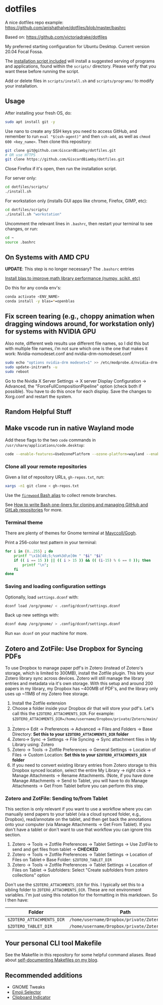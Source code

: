 # dotfiles

A nice dotfiles repo example: <https://github.com/anishathalye/dotfiles/blob/master/bashrc>

Based on: <https://github.com/victoriadrake/dotfiles>

My preferred starting configuration for Ubuntu Desktop. Current version 20.04 Focal Fossa.

The [installation script included](./scripts/install.sh) will install a suggested serving of programs and applications, found within the `scripts/` directory. Please verify that you want these before running the script.

Add or delete files in `scripts/install.sh` and `scripts/programs/` to modify your installation.

## Usage

After installing your fresh OS, do:

```sh
sudo apt install git -y
```

Use nano to create any SSH keys you need to access GitHub, and remember to run `eval "$(ssh-agent)"` and then `ssh-add`, as well as `chmod 600 <key_name>`. Then clone this repository:

```sh
git clone git@github.com:GiscardBiamby/dotfiles.git
# OR use HTTPS
git clone https://github.com/GiscardBiamby/dotfiles.git
```

Close Firefox if it's open, then run the installation script.

For server only:

```sh
cd dotfiles/scripts/
./install.sh
```

For workstation only (installs GUI apps like chrome, Firefox, GIMP, etc):

```sh
cd dotfiles/scripts/
./install.sh "workstation"
```

Uncomment the relevant lines in `.bashrc`, then restart your terminal to see changes, or run:

```sh
cd ~
source .bashrc
```

## On Systems with AMD CPU

__UPDATE__: This step is no longer necessary? The `.bashsrc` entries

[Install blas to improve math library performance (numpy, scikit, etc)](https://www.pugetsystems.com/labs/hpc/AMD-Ryzen-3900X-vs-Intel-Xeon-2175W-Python-numpy---MKL-vs-OpenBLAS-1560/)

Do this for any conda env's:

```bash
conda activate <ENV_NAME>
conda install -y blas=*=openblas
```

## Fix screen tearing (e.g., choppy animation when dragging windows around, for workstation only) for systems with NVIDIA GPU

Also note, different web results use different file names, so I did this but with multiple file names, i’m not sure which one is the one that makes it work:
Nvidia-nomodeset.conf and nvidia-drm-nomodeset.conf

```bash
sudo echo "options nvidia-drm modeset=1" >> /etc/modprobe.d/nvidia-drm-nomodeset.conf
sudo update-initramfs -u
sudo reboot
```

Go to the Nvidia X Server Settings -> X server Display Configuration -> Advanced, the "ForceFullCompositionPipeline" option (check both if possible).
You have to do this once for each display.
Save the changes to Xorg.conf and restart the system.

## Random Helpful Stuff

## Make vscode run in native Wayland mode

Add these flags to the two `code` commands in `/usr/share/applications/code.desktop`:

```bash
code --enable-features=UseOzonePlatform --ozone-platform=wayland --enable-features=WaylandWindowDecorations
```

### Clone all your remote repositories

Given a list of repository URLs, `gh-repos.txt`, run:

```sh
xargs -n1 git clone < gh-repos.txt
```

Use the [`firewood` Bash alias](https://github.com/victoriadrake/dotfiles/blob/ubuntu-20.04/.bashrc#L27) to collect remote branches.

See [How to write Bash one-liners for cloning and managing GitHub and GitLab repositories](https://victoria.dev/blog/how-to-write-bash-one-liners-for-cloning-and-managing-github-and-gitlab-repositories/) for more.

### Terminal theme

There are plenty of themes for Gnome terminal at [Mayccoll/Gogh](https://github.com/Mayccoll/Gogh).

Print a 256-color test pattern in your terminal:

```sh
for i in {0..255} ; do
    printf "\x1b[48;5;%sm%3d\e[0m " "$i" "$i"
    if (( i == 15 )) || (( i > 15 )) && (( (i-15) % 6 == 0 )); then
        printf "\n";
    fi
done
```

### Saving and loading configuration settings

Optionally, load `settings.dconf` with:

```sh
dconf load /org/gnome/ < .config/dconf/settings.dconf
```

Back up new settings with:

```sh
dconf dump /org/gnome/ > .config/dconf/settings.dconf
```

Run `man dconf` on your machine for more.

## Zotero and ZotFile: Use Dropbox for Syncing PDFs

To use Dropbox to manage paper pdf's in Zotero (instead of Zotero's storage, which is limited to 300MB), install the Zotfile plugin. This lets your Zotero library sync across devices. Zotero will still manage the library entries and metadata via it's own storage. With this setup and around 200 papers in my library, my Dropbox has \~400MB of PDF's, and the library only uses up \~11MB of my Zotero free storage.

1. Install the Zotfile extension
2. Choose a folder inside your Dropbox dir that will store your pdf's. Let's call this the `$ZOTERO_ATTACHMENTS_DIR`. For example: `$ZOTERO_ATTACHMENTS_DIR=/home/username/Dropbox/private/Zotero/main/`.
3. Zotero-> Edit -> Preferences -> Advanced -> Files and Folders -> Base Directory: __Set this to your `$ZOTERO_ATTACHMENTS_DIR` folder__
4. Zotero-> Sync -> Settings -> File Syncing -> Sync attachment files in My Library using: Zotero
5. Zotero -> Tools -> Zotfile Preferences -> General Settings -> Location of Files -> Custom Location: __Set this to your `$ZOTERO_ATTACHMENTS_DIR` folder__
6. If you need to convert existing library entries from Zotero storage to this Dropbox synced location, select the entire My Library -> right click -> Manage Attachments -> Rename Attachments. (Note, if you have done Manage Attachments -> Send to Tablet,  you will have to do Manage Attachments -> Get From Tablet before you can perform this step.

### Zotero and ZotFile: Sending to/from Tablet

This section is only relevant if you want to use a workflow where you can manually send papers to your tablet (via a cloud synced folder, e.g., Dropbox), read/annotate on the tablet, and then get back the annotations onto your computer (via Manage Attachments -> Get From Tablet). If you don't have a tablet or don't want to use that workflow you can ignore this section.

1. Zotero -> Tools -> Zotfile Preferences -> Tablet Settings -> Use ZotFile to send and get files from tablet -> __CHECKED__
2. Zotero -> Tools -> Zotfile Preferences -> Tablet Settings -> Location of Files on Tablet-> Base Folder: `$ZOTERO_TABLET_DIR`
3. Zotero -> Tools -> Zotfile Preferences -> Tablet Settings -> Location of Files on Tablet -> Subfolders: Select "Create subfolders from zotero collections" option

Don't use the `$ZOTERO_ATTACHMENTS_DIR` for this. I typically set this to a sibling folder to `ZOTERO_ATTACHMENTS_DIR`. These are not environment variables. I'm just using this notation for the formatting in this markdown. So I then have:

| Folder                    | Path                                            |
| ------------------------- | ----------------------------------------------- |
| `$ZOTERO_ATTACHMENTS_DIR` | `/home/username/Dropbox/private/Zotero/main/`   |
| `$ZOTERO_TABLET_DIR`      | `/home/username/Dropbox/private/Zotero/tablet/` |

## Your personal CLI tool Makefile

See the Makefile in this repository for some helpful command aliases. Read about [self-documenting Makefiles on my blog](https://victoria.dev/blog/how-to-create-a-self-documenting-makefile/).

## Recommended additions

* GNOME Tweaks
* [Emoji Selector](https://extensions.gnome.org/extension/1162/emoji-selector/)
* [Clipboard Indicator](https://extensions.gnome.org/extension/779/clipboard-indicator/)
